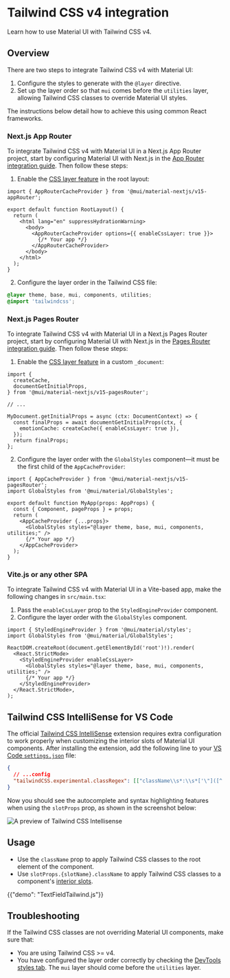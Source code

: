 # Tailwind CSS v4 integration

<p class="description">Learn how to use Material UI with Tailwind CSS v4.</p>

## Overview

There are two steps to integrate Tailwind CSS v4 with Material UI:

1. Configure the styles to generate with the `@layer` directive.
2. Set up the layer order so that `mui` comes before the `utilities` layer, allowing Tailwind CSS classes to override Material UI styles.

The instructions below detail how to achieve this using common React frameworks.

### Next.js App Router

To integrate Tailwind CSS v4 with Material UI in a Next.js App Router project, start by configuring Material UI with Next.js in the [App Router integration guide](/material-ui/integrations/nextjs/#app-router).
Then follow these steps:

1. Enable the [CSS layer feature](/material-ui/integrations/nextjs/#using-other-styling-solutions) in the root layout:

```tsx title="src/app/layout.tsx"
import { AppRouterCacheProvider } from '@mui/material-nextjs/v15-appRouter';

export default function RootLayout() {
  return (
    <html lang="en" suppressHydrationWarning>
      <body>
        <AppRouterCacheProvider options={{ enableCssLayer: true }}>
          {/* Your app */}
        </AppRouterCacheProvider>
      </body>
    </html>
  );
}
```

2. Configure the layer order in the Tailwind CSS file:

```css title="src/app/globals.css"
@layer theme, base, mui, components, utilities;
@import 'tailwindcss';
```

### Next.js Pages Router

To integrate Tailwind CSS v4 with Material UI in a Next.js Pages Router project, start by configuring Material UI with Next.js in the [Pages Router integration guide](/material-ui/integrations/nextjs/#pages-router).
Then follow these steps:

1. Enable the [CSS layer feature](/material-ui/integrations/nextjs/#configuration-2) in a custom `_document`:

```tsx title="pages/_document.tsx"
import {
  createCache,
  documentGetInitialProps,
} from '@mui/material-nextjs/v15-pagesRouter';

// ...

MyDocument.getInitialProps = async (ctx: DocumentContext) => {
  const finalProps = await documentGetInitialProps(ctx, {
    emotionCache: createCache({ enableCssLayer: true }),
  });
  return finalProps;
};
```

2. Configure the layer order with the `GlobalStyles` component—it must be the first child of the `AppCacheProvider`:

```tsx title="pages/_app.tsx"
import { AppCacheProvider } from '@mui/material-nextjs/v15-pagesRouter';
import GlobalStyles from '@mui/material/GlobalStyles';

export default function MyApp(props: AppProps) {
  const { Component, pageProps } = props;
  return (
    <AppCacheProvider {...props}>
      <GlobalStyles styles="@layer theme, base, mui, components, utilities;" />
      {/* Your app */}
    </AppCacheProvider>
  );
}
```

### Vite.js or any other SPA

To integrate Tailwind CSS v4 with Material UI in a Vite-based app, make the following changes in `src/main.tsx`:

1. Pass the `enableCssLayer` prop to the `StyledEngineProvider` component.
2. Configure the layer order with the `GlobalStyles` component.

```tsx title="main.tsx"
import { StyledEngineProvider } from '@mui/material/styles';
import GlobalStyles from '@mui/material/GlobalStyles';

ReactDOM.createRoot(document.getElementById('root')!).render(
  <React.StrictMode>
    <StyledEngineProvider enableCssLayer>
      <GlobalStyles styles="@layer theme, base, mui, components, utilities;" />
      {/* Your app */}
    </StyledEngineProvider>
  </React.StrictMode>,
);
```

## Tailwind CSS IntelliSense for VS Code

The official [Tailwind CSS IntelliSense](https://marketplace.visualstudio.com/items?itemName=bradlc.vscode-tailwindcss) extension requires extra configuration to work properly when customizing the interior slots of Material UI components.
After installing the extension, add the following line to your [VS Code `settings.json`](https://code.visualstudio.com/docs/editor/settings#_settings-json-file) file:

```json
{
  // ...config
  "tailwindCSS.experimental.classRegex": [["className\\s*:\\s*['\"]([^'\"]*)['\"]"]]
}
```

Now you should see the autocomplete and syntax highlighting features when using the `slotProps` prop, as shown in the screenshot below:

![A preview of Tailwind CSS Intellisense](/static/material-ui/tailwind-intellisense.jpg)

## Usage

- Use the `className` prop to apply Tailwind CSS classes to the root element of the component.
- Use `slotProps.{slotName}.className` to apply Tailwind CSS classes to a component's [interior slots](/material-ui/customization/overriding-component-structure/#interior-slots).

{{"demo": "TextFieldTailwind.js"}}

## Troubleshooting

If the Tailwind CSS classes are not overriding Material UI components, make sure that:

- You are using Tailwind CSS >= v4.
- You have configured the layer order correctly by checking the [DevTools styles tab](https://developer.chrome.com/docs/devtools/css/reference#cascade-layers). The `mui` layer should come before the `utilities` layer.
